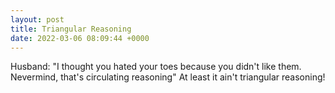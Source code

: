 ```yaml
---
layout: post
title: Triangular Reasoning
date: 2022-03-06 08:09:44 +0000
---
```


Husband: "I thought you hated your toes because you didn't like them. Nevermind, that's circulating reasoning"
At least it ain't triangular reasoning!
